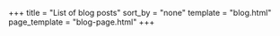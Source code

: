 +++
title = "List of blog posts"
sort_by = "none"
template = "blog.html"
page_template = "blog-page.html"
+++
